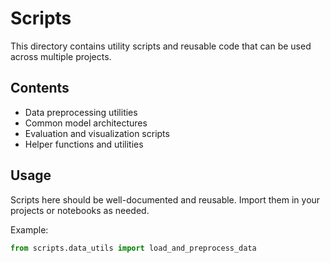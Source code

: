 # Scripts

This directory contains utility scripts and reusable code that can be used across multiple projects.

## Contents

- Data preprocessing utilities
- Common model architectures
- Evaluation and visualization scripts
- Helper functions and utilities

## Usage

Scripts here should be well-documented and reusable. Import them in your projects or notebooks as needed.

Example:
```python
from scripts.data_utils import load_and_preprocess_data
```
